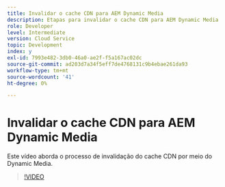 ```yaml
---
title: Invalidar o cache CDN para AEM Dynamic Media
description: Etapas para invalidar o cache CDN para AEM Dynamic Media
role: Developer
level: Intermediate
version: Cloud Service
topic: Development
index: y
exl-id: 7993e482-3db0-46a0-ae2f-f5a167ac02dc
source-git-commit: ad203d7a34f5eff7de4768131c9b4ebae261da93
workflow-type: tm+mt
source-wordcount: '41'
ht-degree: 0%

---
```


# Invalidar o cache CDN para AEM Dynamic Media

Este vídeo aborda o processo de invalidação do cache CDN por meio do Dynamic Media.

>[!VIDEO](https://video.tv.adobe.com/v/335457?quality=9&learn=on)

